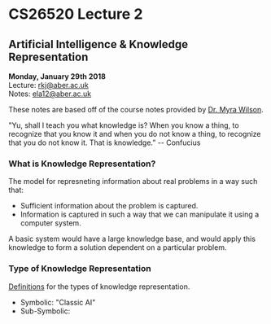 # CS26520 Lecture 2
## Artificial Intelligence & Knowledge Representation
__Monday, January 29th 2018__  
Lecture: rkj@aber.ac.uk   
Notes: ela12@aber.ac.uk  

These notes are based off of the course notes provided by [Dr. Myra Wilson](https://www.aber.ac.uk/en/cs/staff-list/staff_profiles/?staff_id=mxw).

"Yu, shall I teach you what knowledge is? When you know a thing, to recognize that you know it and when you do not know a thing, to recognize that you do not know it. That is knowledge.”
-- Confucius

### What is Knowledge Representation?

The model for represneting information about real problems in a way such that: 

- Sufficient information about the problem is captured. 
- Information is captured in such a way that we can manipulate it using a computer system. 

A basic system would have a large knowledge base, and would apply this knowledge to form a solution dependent on a particular problem. 

### Type of Knowledge Representation 

[Definitions](http://www.ai.rug.nl/~lambert/projects/miami/taxonomy/node99.html) for the types of knowledge representation.

- Symbolic: "Classic AI" 
- Sub-Symbolic: 

